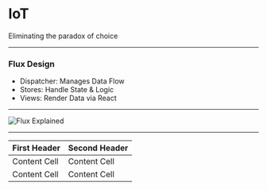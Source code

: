 # IoT 

Eliminating the paradox of choice

---

### Flux Design

- Dispatcher: Manages Data Flow
- Stores: Handle State & Logic
- Views: Render Data via React

---

![Flux Explained](https://facebook.github.io/flux/img/flux-simple-f8-diagram-explained-1300w.png)

---
| First Header  | Second Header |
| ------------- | ------------- |
| Content Cell  | Content Cell  |
| Content Cell  | Content Cell  |
